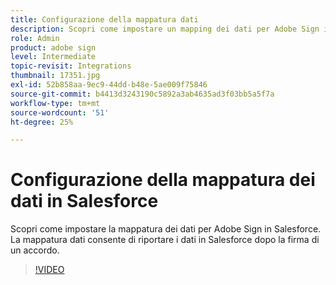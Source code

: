```yaml
---
title: Configurazione della mappatura dati
description: Scopri come impostare un mapping dei dati per Adobe Sign in Salesforce
role: Admin
product: adobe sign
level: Intermediate
topic-revisit: Integrations
thumbnail: 17351.jpg
exl-id: 52b858aa-9ec9-44dd-b48e-5ae009f75846
source-git-commit: b4413d3243190c5892a3ab4635ad3f03bb5a5f7a
workflow-type: tm+mt
source-wordcount: '51'
ht-degree: 25%

---
```


# Configurazione della mappatura dei dati in Salesforce

Scopri come impostare la mappatura dei dati per Adobe Sign in Salesforce. La mappatura dati consente di riportare i dati in Salesforce dopo la firma di un accordo.

>[!VIDEO](https://video.tv.adobe.com/v/17351?hidetitle=true)
